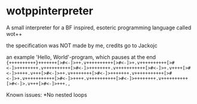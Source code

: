 # wotppinterpreter
A small interpreter for a BF inspired, esoteric programming language called wot++

the specification was NOT made by me, credits go to Jackojc

an example 'Hello, World'-program, which pauses at the end
```{++++++++++}+++++++[>#<-]>++.v++++++++++[>#<-]>+.v++++++++++[>#<-]>++++++++.v++++++++++[>#<-]>++++++++.v+++++++++++[>#<-]>+.v++++[>#<-]>++++.v+++[>#<-]>++.v++++++++[>#<-]>+++++++.v+++++++++++[>#<-]>+.v+++++++++++[>#<-]>++++.v++++++++++[>#<-]>++++++++.v++++++++++[>#<-]>.v+++[>#<-]>+++.,```

Known issues:
*No nested loops
